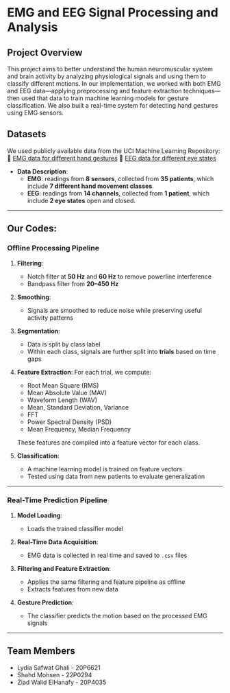 # EMG and EEG Signal Processing and Analysis

## Project Overview
This project aims to better understand the human neuromuscular system and brain activity by analyzing physiological signals and using them to classify different motions. In our implementation, we worked with both EMG and EEG data—applying preprocessing and feature extraction techniques—then used that data to train machine learning models for gesture classification. We also built a real-time system for detecting hand gestures using EMG sensors.


## Datasets

We used publicly available data from the UCI Machine Learning Repository:  
🔗 [EMG data for different hand gestures](https://archive.ics.uci.edu/dataset/481/emg+data+for+gestures)
🔗 [EEG data for different eye states](https://archive.ics.uci.edu/dataset/264/eeg+eye+state)

- **Data Description**:
  - **EMG**: readings from **8 sensors**, collected from **35 patients**, which include **7 different hand movement classes**.
  - **EEG**: readings from **14 channels**, collected from **1 patient**, which include **2 eye states** open and closed.
---

## Our Codes:

### Offline Processing Pipeline
1. **Filtering**:
   - Notch filter at **50 Hz** and **60 Hz** to remove powerline interference
   - Bandpass filter from **20–450 Hz** 

2. **Smoothing**:
   - Signals are smoothed to reduce noise while preserving useful activity patterns

3. **Segmentation**:
   - Data is split by class label
   - Within each class, signals are further split into **trials** based on time gaps

4. **Feature Extraction**:
   For each trial, we compute:
   - Root Mean Square (RMS)
   - Mean Absolute Value (MAV)
   - Waveform Length (WAV)
   - Mean, Standard Deviation, Variance
   - FFT
   - Power Spectral Density (PSD)
   - Mean Frequency, Median Frequency

   These features are compiled into a feature vector for each class.

5. **Classification**:
   - A machine learning model is trained on feature vectors
   - Tested using data from new patients to evaluate generalization

---

### Real-Time Prediction Pipeline
1. **Model Loading**:
   - Loads the trained classifier model

2. **Real-Time Data Acquisition**:
   - EMG data is collected in real time and saved to `.csv` files

3. **Filtering and Feature Extraction**:
   - Applies the same filtering and feature pipeline as offline
   - Extracts features from new data

4. **Gesture Prediction**:
   - The classifier predicts the motion based on the processed EMG signals

---

## Team Members
- Lydia Safwat Ghali - 20P6621
- Shahd Mohsen - 22P0294
- Ziad Walid ElHanafy - 20P4035
